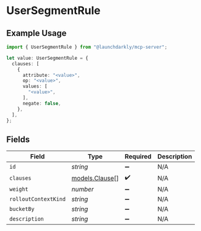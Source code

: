# UserSegmentRule

## Example Usage

```typescript
import { UserSegmentRule } from "@launchdarkly/mcp-server";

let value: UserSegmentRule = {
  clauses: [
    {
      attribute: "<value>",
      op: "<value>",
      values: [
        "<value>",
      ],
      negate: false,
    },
  ],
};
```

## Fields

| Field                                  | Type                                   | Required                               | Description                            |
| -------------------------------------- | -------------------------------------- | -------------------------------------- | -------------------------------------- |
| `id`                                   | *string*                               | :heavy_minus_sign:                     | N/A                                    |
| `clauses`                              | [models.Clause](../models/clause.md)[] | :heavy_check_mark:                     | N/A                                    |
| `weight`                               | *number*                               | :heavy_minus_sign:                     | N/A                                    |
| `rolloutContextKind`                   | *string*                               | :heavy_minus_sign:                     | N/A                                    |
| `bucketBy`                             | *string*                               | :heavy_minus_sign:                     | N/A                                    |
| `description`                          | *string*                               | :heavy_minus_sign:                     | N/A                                    |